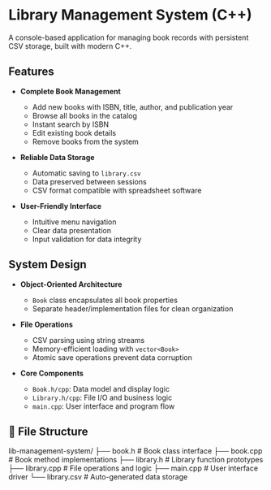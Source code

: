 # Library Management System (C++)

A console-based application for managing book records with persistent CSV storage, built with modern C++.

## Features

- **Complete Book Management**
  - Add new books with ISBN, title, author, and publication year
  - Browse all books in the catalog
  - Instant search by ISBN
  - Edit existing book details
  - Remove books from the system

- **Reliable Data Storage**
  - Automatic saving to `library.csv`
  - Data preserved between sessions
  - CSV format compatible with spreadsheet software

- **User-Friendly Interface**
  - Intuitive menu navigation
  - Clear data presentation
  - Input validation for data integrity

## System Design

- **Object-Oriented Architecture**
  - `Book` class encapsulates all book properties
  - Separate header/implementation files for clean organization

- **File Operations**
  - CSV parsing using string streams
  - Memory-efficient loading with `vector<Book>`
  - Atomic save operations prevent data corruption

- **Core Components**
  - `Book.h/cpp`: Data model and display logic
  - `Library.h/cpp`: File I/O and business logic
  - `main.cpp`: User interface and program flow

## 📂 File Structure

lib-management-system/
├── book.h # Book class interface
├── book.cpp # Book method implementations
├── library.h # Library function prototypes
├── library.cpp # File operations and logic
├── main.cpp # User interface driver
└── library.csv # Auto-generated data storage
